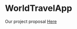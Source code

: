# WorldTravelApp

Our project proposal [Here](https://docs.google.com/document/d/1RIcCoV3pUM4s_eIP8U6rwWWyTKbiM5N5iTAX1Xs6QL0/edit?usp=sharing) 